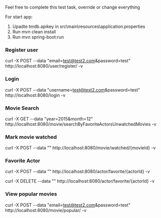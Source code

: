 Feel free to complete this test task, override or change everything

For start app: 
1. Upadte tmdb.apikey in src\main\resources\application.properties
2. Run mvn clean install
3. Run mvn spring-boot:run

### Register user
curl -X POST --data "email=test@test2.com&password=test" http://localhost:8080/user/register/ -v

### Login
curl -X POST --data "username=test@test2.com&password=test" http://localhost:8080/login -v

### Movie Search
curl -X GET --data "year=2015&month=12" http://localhost:8080/movie/searchByFavoriteActorsUnwatchedMovies -v

### Mark movie watched
curl -X POST --data "" http://localhost:8080/movie/watched/{movieId} -v

### Favorite Actor 
curl -X POST --data "" http://localhost:8080/actor/favorite/{actorId} -v

curl -X DELETE --data "" http://localhost:8080/actor/favorite/{actorId} -v

### View popular movies
curl -X POST --data "email=test@test2.com&password=test" http://localhost:8080/movie/popular/ -v
